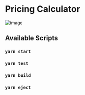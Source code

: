 # Pricing Calculator
![image](https://user-images.githubusercontent.com/50183633/149036306-d52c09f3-aaae-4cea-a32b-b2b2549b3e0c.png)

## Available Scripts
### `yarn start`
### `yarn test`
### `yarn build`
### `yarn eject`
